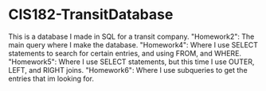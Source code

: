 # CIS182-TransitDatabase
This is a database I made in SQL for a transit company. 
"Homework2": The main query where I make the database. 
"Homework4": Where I use SELECT statements to search for certain entries, and using FROM, and WHERE.
"Homework5": Where I use SELECT statements, but this time I use OUTER, LEFT, and RIGHT joins.
"Homework6": Where I use subqueries to get the entries that im looking for.
